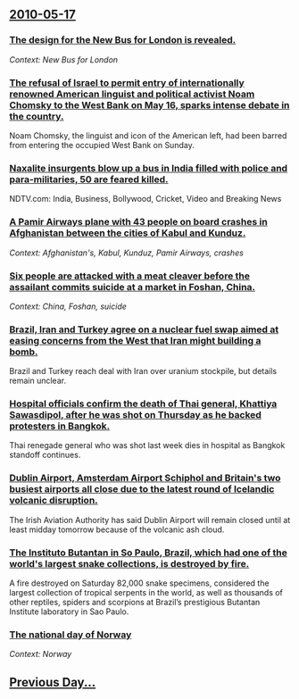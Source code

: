 ## [2010-05-17](/news/2010/05/17/index.md)

### [The design for the New Bus for London is revealed. ](/news/2010/05/17/the-design-for-the-new-bus-for-london-is-revealed.md)
_Context: New Bus for London_

### [The refusal of Israel to permit entry of internationally renowned American linguist and political activist Noam Chomsky to the West Bank on May 16, sparks intense debate in the country. ](/news/2010/05/17/the-refusal-of-israel-to-permit-entry-of-internationally-renowned-american-linguist-and-political-activist-noam-chomsky-to-the-west-bank-on.md)
Noam Chomsky, the linguist and icon of the American left, had been barred from entering the occupied West Bank on Sunday.

### [Naxalite insurgents blow up a bus in India filled with police and para-militaries, 50 are feared killed. ](/news/2010/05/17/naxalite-insurgents-blow-up-a-bus-in-india-filled-with-police-and-para-militaries-50-are-feared-killed.md)
NDTV.com: India, Business, Bollywood, Cricket, Video and Breaking News

### [A Pamir Airways plane with 43 people on board crashes in Afghanistan between the cities of Kabul and Kunduz. ](/news/2010/05/17/a-pamir-airways-plane-with-43-people-on-board-crashes-in-afghanistan-between-the-cities-of-kabul-and-kunduz.md)
_Context: Afghanistan's, Kabul, Kunduz, Pamir Airways, crashes_

### [Six people are attacked with a meat cleaver before the assailant commits suicide at a market in Foshan, China. ](/news/2010/05/17/six-people-are-attacked-with-a-meat-cleaver-before-the-assailant-commits-suicide-at-a-market-in-foshan-china.md)
_Context: China, Foshan, suicide_

### [Brazil, Iran and Turkey agree on a nuclear fuel swap aimed at easing concerns from the West that Iran might building a bomb. ](/news/2010/05/17/brazil-iran-and-turkey-agree-on-a-nuclear-fuel-swap-aimed-at-easing-concerns-from-the-west-that-iran-might-building-a-bomb.md)
Brazil and Turkey reach deal with Iran over uranium stockpile, but details remain unclear.

### [Hospital officials confirm the death of Thai general, Khattiya Sawasdipol, after he was shot on Thursday as he backed protesters in Bangkok. ](/news/2010/05/17/hospital-officials-confirm-the-death-of-thai-general-khattiya-sawasdipol-after-he-was-shot-on-thursday-as-he-backed-protesters-in-bangkok.md)
Thai renegade general who was shot last week dies in hospital as Bangkok standoff continues.

### [Dublin Airport, Amsterdam Airport Schiphol and Britain's two busiest airports all close due to the latest round of Icelandic volcanic disruption. ](/news/2010/05/17/dublin-airport-amsterdam-airport-schiphol-and-britain-s-two-busiest-airports-all-close-due-to-the-latest-round-of-icelandic-volcanic-disrup.md)
The Irish Aviation Authority has said Dublin Airport will remain closed until at least midday tomorrow because of the volcanic ash cloud.

### [The Instituto Butantan in So Paulo, Brazil, which had one of the world's largest snake collections, is destroyed by fire. ](/news/2010/05/17/the-instituto-butantan-in-sao-paulo-brazil-which-had-one-of-the-world-s-largest-snake-collections-is-destroyed-by-fire.md)
A fire destroyed on Saturday 82,000 snake specimens, considered the largest collection of tropical serpents in the world, as well as thousands of other reptiles, spiders and scorpions at Brazil&rsquo;s prestigious Butantan Institute laboratory in Sao Paulo.

### [The national day of Norway](/news/2010/05/17/the-national-day-of-norway.md)
_Context: Norway_

## [Previous Day...](/news/2010/05/16/index.md)

